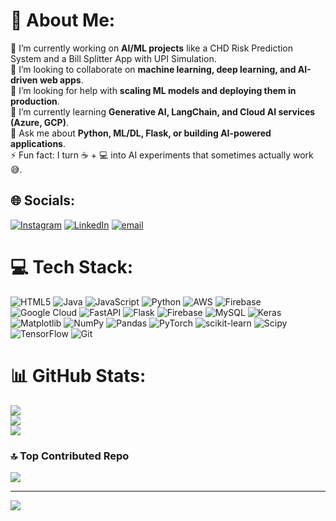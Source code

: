 # 💫 About Me:
🔭 I’m currently working on **AI/ML projects** like a CHD Risk Prediction System and a Bill Splitter App with UPI Simulation.  <br>🤝 I’m looking to collaborate on **machine learning, deep learning, and AI-driven web apps**.  <br>🙌 I’m looking for help with **scaling ML models and deploying them in production**.  <br>🌱 I’m currently learning **Generative AI, LangChain, and Cloud AI services (Azure, GCP)**.  <br>💬 Ask me about **Python, ML/DL, Flask, or building AI-powered applications**.  <br>⚡ Fun fact: I turn ☕ + 💻 into AI experiments that sometimes actually work 😅.  <br>


## 🌐 Socials:
[![Instagram](https://img.shields.io/badge/Instagram-%23E4405F.svg?logo=Instagram&logoColor=white)](https://instagram.com/_iamsharan____) [![LinkedIn](https://img.shields.io/badge/LinkedIn-%230077B5.svg?logo=linkedin&logoColor=white)](https://linkedin.com/in/sharan-m-j) [![email](https://img.shields.io/badge/Email-D14836?logo=gmail&logoColor=white)](mailto:sharanmaran1349@gmail.com) 

# 💻 Tech Stack:
![HTML5](https://img.shields.io/badge/html5-%23E34F26.svg?style=for-the-badge&logo=html5&logoColor=white) ![Java](https://img.shields.io/badge/java-%23ED8B00.svg?style=for-the-badge&logo=openjdk&logoColor=white) ![JavaScript](https://img.shields.io/badge/javascript-%23323330.svg?style=for-the-badge&logo=javascript&logoColor=%23F7DF1E) ![Python](https://img.shields.io/badge/python-3670A0?style=for-the-badge&logo=python&logoColor=ffdd54) ![AWS](https://img.shields.io/badge/AWS-%23FF9900.svg?style=for-the-badge&logo=amazon-aws&logoColor=white) ![Firebase](https://img.shields.io/badge/firebase-%23039BE5.svg?style=for-the-badge&logo=firebase) ![Google Cloud](https://img.shields.io/badge/GoogleCloud-%234285F4.svg?style=for-the-badge&logo=google-cloud&logoColor=white) ![FastAPI](https://img.shields.io/badge/FastAPI-005571?style=for-the-badge&logo=fastapi) ![Flask](https://img.shields.io/badge/flask-%23000.svg?style=for-the-badge&logo=flask&logoColor=white) ![Firebase](https://img.shields.io/badge/firebase-a08021?style=for-the-badge&logo=firebase&logoColor=ffcd34) ![MySQL](https://img.shields.io/badge/mysql-4479A1.svg?style=for-the-badge&logo=mysql&logoColor=white) ![Keras](https://img.shields.io/badge/Keras-%23D00000.svg?style=for-the-badge&logo=Keras&logoColor=white) ![Matplotlib](https://img.shields.io/badge/Matplotlib-%23ffffff.svg?style=for-the-badge&logo=Matplotlib&logoColor=black) ![NumPy](https://img.shields.io/badge/numpy-%23013243.svg?style=for-the-badge&logo=numpy&logoColor=white) ![Pandas](https://img.shields.io/badge/pandas-%23150458.svg?style=for-the-badge&logo=pandas&logoColor=white) ![PyTorch](https://img.shields.io/badge/PyTorch-%23EE4C2C.svg?style=for-the-badge&logo=PyTorch&logoColor=white) ![scikit-learn](https://img.shields.io/badge/scikit--learn-%23F7931E.svg?style=for-the-badge&logo=scikit-learn&logoColor=white) ![Scipy](https://img.shields.io/badge/SciPy-%230C55A5.svg?style=for-the-badge&logo=scipy&logoColor=%white) ![TensorFlow](https://img.shields.io/badge/TensorFlow-%23FF6F00.svg?style=for-the-badge&logo=TensorFlow&logoColor=white) ![Git](https://img.shields.io/badge/git-%23F05033.svg?style=for-the-badge&logo=git&logoColor=white)
# 📊 GitHub Stats:
![](https://github-readme-stats.vercel.app/api?username=SHARAN-MJ&theme=shadow_green&hide_border=false&include_all_commits=true&count_private=true)<br/>
![](https://nirzak-streak-stats.vercel.app/?user=SHARAN-MJ&theme=shadow_green&hide_border=false)<br/>
![](https://github-readme-stats.vercel.app/api/top-langs/?username=SHARAN-MJ&theme=shadow_green&hide_border=false&include_all_commits=true&count_private=true&layout=compact)

### 🔝 Top Contributed Repo
![](https://github-contributor-stats.vercel.app/api?username=SHARAN-MJ&limit=5&theme=dark&combine_all_yearly_contributions=true)

---
[![](https://visitcount.itsvg.in/api?id=SHARAN-MJ&icon=0&color=0)](https://visitcount.itsvg.in)

<!-- Proudly created with GPRM ( https://gprm.itsvg.in ) -->
